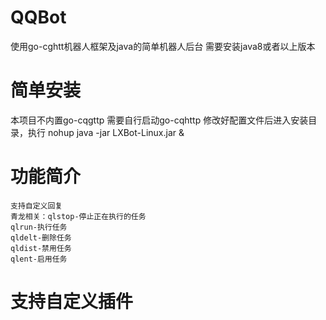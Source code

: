 # QQBot
使用go-cghtt机器人框架及java的简单机器人后台
需要安装java8或者以上版本
# 简单安装
本项目不内置go-cqgttp
需要自行启动go-cqhttp
修改好配置文件后进入安装目录，执行 nohup java -jar LXBot-Linux.jar &
# 功能简介
    支持自定义回复
    青龙相关：qlstop-停止正在执行的任务
    qlrun-执行任务
    qldelt-删除任务
    qldist-禁用任务
    qlent-启用任务
# 支持自定义插件
 
